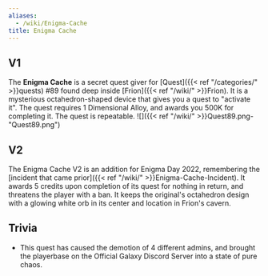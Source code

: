 ```yaml
---
aliases:
  - /wiki/Enigma-Cache
title: Enigma Cache
---
```


## V1

The **Enigma Cache** is a secret quest giver for [Quest]({{< ref "/categories/" >}}quests) #89 found deep inside [Frion]({{< ref "/wiki/" >}}Frion). It is a mysterious octahedron-shaped device that gives you a quest to "activate it". The quest requires 1 Dimensional Alloy, and awards you 500K for completing it. The quest is repeatable. ![]({{< ref "/wiki/" >}}Quest89.png-"Quest89.png")

## V2

The Enigma Cache V2 is an addition for Enigma Day 2022, remembering the [incident that came prior]({{< ref "/wiki/" >}}Enigma-Cache-Incident). It awards 5 credits upon completion of its quest for nothing in return, and threatens the player with a ban. It keeps the original's octahedron design with a glowing white orb in its center and location in Frion's cavern.

## Trivia

- This quest has caused the demotion of 4 different admins, and brought the playerbase on the Official Galaxy Discord Server into a state of pure chaos.
